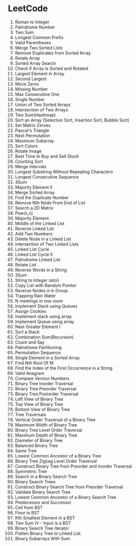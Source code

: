 # LeetCode
1. Roman to Integer
2. Palindrome Number
3. Two Sum
4. Longest Common Prefix
5. Valid Parentheses
6. Merge Two Sorted Lists
7. Remove Duplicates from Sorted Array
8. Rotate Array
9. Sorted Array Search
10. Check if Array Is Sorted and Rotated
11. Largest Element in Array
12. Second Largest
13. Move Zeros
14. Missing Number
15. Max Consecutive One
16. Single Number
17. Union of Two Sorted Arrays
18. Intersection of Two Arrays
19. Two Sum(Hashmap)
20. Sort an Array (Selection Sort, Insertion Sort, Bubble Sort)
21. Set Matrix Zeroes
22. Pascal's Triangle
23. Next Permutation
24. Maximum Subarray
25. Sort Colors
26. Rotate Image
27. Best Time to Buy and Sell Stock
28. Counting Sort
29. Merge Intervals
30. Longest Substring Without Repeating Characters
31. Longest Consecutive Sequence
32. 4Sum
33. Majority Element II
34. Merge Sorted Array
35. Find the Duplicate Number
36. Remove Nth Node From End of List
37. Search a 2D Matrix
38. Pow(x,n)
39. Majority Element
40. Middle of the Linked List
41. Reverse Linked List
42. Add Two Numbers
43. Delete Node in a Linked List
44. Intersection of Two Linked Lists
45. Linked List Cycle
46. Linked List Cycle II
47. Palindrome Linked List
48. Rotate List
49. Reverse Words in a String
50. 3Sum
51. String to Integer (atoi)
52. Copy List with Random Pointer
53. Reverse Nodes in k-Group
55. Trapping Rain Water
56. N meetings in one room
57. Implement Stack using Queues
58. Assign Cookies
59. Implement stack using array
60. Implement Queue using array
61. Next Greater Element I
62. Sort a Stack
63.  Combination Sum(Recursion)
64.  Count and Say
65.  Palindrome Partitioning
66.  Permutation Sequence
67.  Single Element in a Sorted Array
68.  Find Nth Root Of M
69.  Find the Index of the First Occurrence in a String
70.  Valid Anagram
71.  Compare Version Numbers
72.  Binary Tree Inorder Traversal
73.  Binary Tree Preorder Traversal
74.  Binary Tree Postorder Traversal
75.  Left View of Binary Tree
76.  Top View of Binary Tree
77.  Bottom View of Binary Tree
78.  Tree Traversals
79.  Vertical Order Traversal of a Binary Tree
80.  Maximum Width of Binary Tree
81.  Binary Tree Level Order Traversal
82.  Maximum Depth of Binary Tree
83.  Diameter of Binary Tree
84.  Balanced Binary Tree
85.  Same Tree
86.  Lowest Common Ancestor of a Binary Tree
87.  Binary Tree Zigzag Level Order Traversal
88.  Construct Binary Tree from Preorder and Inorder Traversal
89.  Symmetric Tree
90.  Search in a Binary Search Tree
91.  Binary Search Trees
92.  Construct Binary Search Tree from Preorder Traversal
93.  Validate Binary Search Tree
94.  Lowest Common Ancestor of a Binary Search Tree
95.  Predecessor and Successor
96.  Ceil from BST
97.  Floor in BST
98.  Kth Smallest Element in a BST
99.  Two Sum IV - Input is a BST
100.  Binary Search Tree Iterator
101.  Flatten Binary Tree to Linked List
102.   Binary Subarrays With Sum





